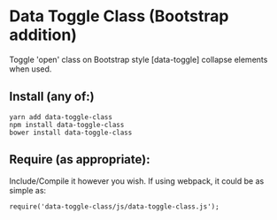 # Data Toggle Class (Bootstrap addition)

Toggle 'open' class on Bootstrap style [data-toggle] collapse elements when used.

## Install (any of:)

	yarn add data-toggle-class
	npm install data-toggle-class
	bower install data-toggle-class

## Require (as appropriate):

Include/Compile it however you wish. If using webpack, it could be as simple as:

	require('data-toggle-class/js/data-toggle-class.js');
